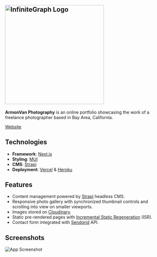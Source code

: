 ## <img src="https://user-images.githubusercontent.com/57969414/173707153-0d9b023c-3892-4842-9658-54ec649e8333.png" alt="InfiniteGraph Logo" width="325">

**ArmonVan Photography** is an online portfolio showcasing the work of a freelance photographer based in Bay Area, California.

[Website](https://armonvanphoto.com)

## Technologies

- **Framework**: [Next.js](https://nextjs.org)
- **Styling**: [MUI](https://mui.org)
- **CMS**: [Strapi](https://strapi.com)
- **Deployment**: [Vercel](https://vercel.com) & [Heroku](https://heroku.com)

## Features

- Content management powered by [Strapi](https://strapi.io) headless CMS.
- Responsive photo gallery with synchronized thumbnail controls and scrolling into view on smaller viewports.
- Images stored on [Cloudinary](https://cloudinary.com).
- Static pre-rendered pages with [Incremental Static Regeneration](https://vercel.com/docs/concepts/next.js/incremental-static-regeneration) (ISR).
- Contact form integrated with [Sendgrid](https://sendgrid.com) API.

## Screenshots

![App Screenshot](https://res.cloudinary.com/jjo/image/upload/v1655059797/Portfolio/Armon%20Van%20Photography/armonvan-preview_kok1sn.png)

